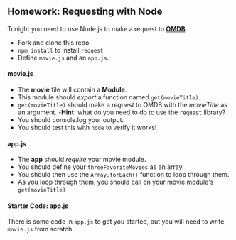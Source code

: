 <!--Do not code this at all, but make sure devs answer how we're going to do each of these steps -->

## Homework: Requesting with Node

Tonight you need to use Node.js to make a request to [**OMDB**](http://www.omdbapi.com/).

- Fork and clone this repo.
- `npm install` to install `request`
- Define `movie.js` and an `app.js`.

#### movie.js

- The **movie** file will contain a **Module**.
- This module should *export* a function named `get(movieTitle)`.
- `get(movieTitle)` should make a *request* to OMDB with the *movieTitle* as an argument.
	-**Hint:** what do you need to do to use the `request` library?
- You should console.log your output.
- You should test this with `node` to verify it works!

#### app.js

- The **app** should *require* your movie module.
- You should define your `threeFavoriteMovies` as an array.
- You should then use the `Array.forEach()` function to loop through them.
- As you loop through them, you should call on your movie module's `get(movieTitle)`


#### Starter Code: app.js

There is some code in `app.js` to get you started, but you will need to write `movie.js` from scratch.

